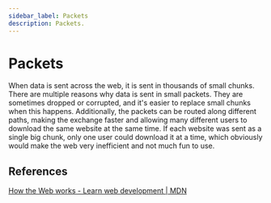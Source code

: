 ```yaml
---
sidebar_label: Packets
description: Packets.
---
```


# Packets

When data is sent across the web, it is sent in thousands of small chunks. There are multiple reasons why data is sent in small packets. They are sometimes dropped or corrupted, and it's easier to replace small chunks when this happens. Additionally, the packets can be routed along different paths, making the exchange faster and allowing many different users to download the same website at the same time. If each website was sent as a single big chunk, only one user could download it at a time, which obviously would make the web very inefficient and not much fun to use.

## References

[How the Web works - Learn web development | MDN](https://developer.mozilla.org/en-US/docs/Learn/Getting_started_with_the_web/How_the_Web_works#packets_explained)